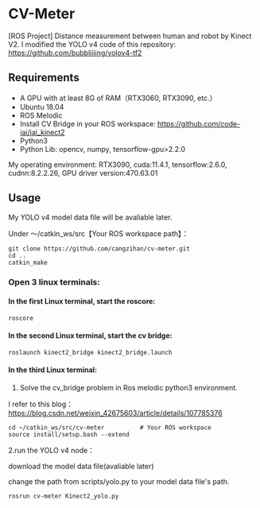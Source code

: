 # CV-Meter
[ROS Project] Distance measurement between human and robot by Kinect V2.
I modified the YOLO v4 code of this repository: https://github.com/bubbliiiing/yolov4-tf2

## Requirements
- A GPU with at least 8G of RAM（RTX3060, RTX3090, etc.）
- Ubuntu 18.04
- ROS Melodic
- Install CV Bridge in your ROS workspace: https://github.com/code-iai/iai_kinect2
- Python3
- Python Lib: opencv, numpy, tensorflow-gpu>2.2.0

My operating environment: RTX3090, cuda:11.4.1, tensorflow:2.6.0, cudnn:8.2.2.26, GPU driver version:470.63.01

## Usage
My YOLO v4 model data file will be avaliable later.

Under ～/catkin_ws/src【Your ROS workspace path】：
```
git clone https://github.com/cangzihan/cv-meter.git
cd ..
catkin_make
```

### Open 3 linux terminals:
#### In the first Linux terminal, start the roscore:
```
roscore
```

#### In the second Linux terminal, start the cv bridge:
```
roslaunch kinect2_bridge kinect2_bridge.launch
```

#### In the third Linux terminal:
1. Solve the cv_bridge problem in Ros melodic python3 environment. 

I refer to this blog：https://blog.csdn.net/weixin_42675603/article/details/107785376
```
cd ~/catkin_ws/src/cv-meter          # Your ROS workspace
source install/setup.bash --extend
```

2.run the YOLO v4 node：

download the model data file(avaliable later)

change the path from scripts/yolo.py to your model data file's path.
```
rosrun cv-meter Kinect2_yolo.py
```
